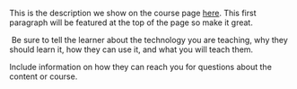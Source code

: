 This is the description we show on the course page [here](https://lab.github.com/lfb0801/how&#39;d-you-code). This first paragraph will be featured at the top of the page so make it great.
​

​
Be sure to tell the learner about the technology you are teaching, why they should learn it, how they can use it, and what you will teach them.
​


Include information on how they can reach you for questions about the content or course. 